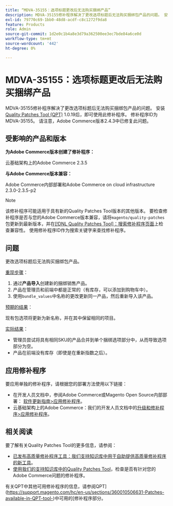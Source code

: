 ```yaml
---
title: “MDVA-35155：选项标题更改后无法购买捆绑产品”
description: MDVA-35155修补程序解决了更改选项标题后无法购买捆绑包产品的问题。 安装[Quality Patches Tool (QPT)](/help/announcements/adobe-commerce-announcements/magento-quality-patches-released-new-tool-to-self-serve-quality-patches.md) 1.0.19后，即可使用此修补程序。 修补程序ID为MDVA-35155。 请注意，Adobe Commerce版本2.4.3中已修复此问题。
exl-id: 79770c69-1bb0-48d8-acdf-c8c1272f9da8
feature: Products
role: Admin
source-git-commit: 1d2e0c1b4a8e3d79a362500ee3ec7bde84a6ce0d
workflow-type: tm+mt
source-wordcount: '442'
ht-degree: 0%

---
```


# MDVA-35155：选项标题更改后无法购买捆绑产品

MDVA-35155修补程序解决了更改选项标题后无法购买捆绑包产品的问题。 安装[Quality Patches Tool (QPT)](/help/announcements/adobe-commerce-announcements/magento-quality-patches-released-new-tool-to-self-serve-quality-patches.md) 1.0.19后，即可使用此修补程序。 修补程序ID为MDVA-35155。 请注意，Adobe Commerce版本2.4.3中已修复此问题。

## 受影响的产品和版本

**为Adobe Commerce版本创建了修补程序：**

云基础架构上的Adobe Commerce 2.3.5

**与Adobe Commerce版本兼容：**

Adobe Commerce内部部署和Adobe Commerce on cloud infrastructure 2.3.0-2.3.5-p2

>[!NOTE]
>
>该修补程序可能适用于具有新的Quality Patches Tool版本的其他版本。 要检查修补程序是否与您的Adobe Commerce版本兼容，请将`magento/quality-patches`包更新到最新版本，并在[[!DNL Quality Patches Tool]：搜索修补程序页面](https://devdocs.magento.com/quality-patches/tool.html#patch-grid)上检查兼容性。 使用修补程序ID作为搜索关键字来查找修补程序。

## 问题

更改选项标题后无法购买捆绑包产品。

<u>重现步骤</u>：

1. 通过&#x200B;**产品导入**&#x200B;创建新的捆绑销售产品。
1. 产品在管理员和前端中都是正常的（有库存，可以添加到购物车中）。
1. 使用`bundle_values`中名称的更改更新同一产品，然后重新导入该产品。

<u>预期的结果</u>：

现有包选项将更新为新名称，并在其中保留相同的项目。

<u>实际结果</u>：

* 管理员尝试将具有相同SKU的产品合并到单个捆绑选项部分中，从而导致选项部分为空。
* 产品在前端没有库存（即使是在重新指数之后）。

## 应用修补程序

要应用单独的修补程序，请根据您的部署方法使用以下链接：

* 在开发人员文档中，参阅Adobe Commerce或Magento Open Source内部部署： [软件更新指南>应用修补程序](https://devdocs.magento.com/guides/v2.4/comp-mgr/patching/mqp.html)。
* 云基础架构上的Adobe Commerce：我们的开发人员文档中的[升级和修补程序>应用修补程序](https://devdocs.magento.com/cloud/project/project-patch.html)。

## 相关阅读

要了解有关Quality Patches Tool的更多信息，请参阅：

* [已发布高质量修补程序工具：我们支持知识库中用于自助提供高质量修补程序的新工具](/help/announcements/adobe-commerce-announcements/magento-quality-patches-released-new-tool-to-self-serve-quality-patches.md)。
* [使用我们的支持知识库中的Quality Patches Tool](/help/support-tools/patches-available-in-qpt-tool/check-patch-for-magento-issue-with-magento-quality-patches.md)，检查是否有针对您的Adobe Commerce问题的修补程序。

有关QPT中其他可用修补程序的信息，请参阅QPT](https://support.magento.com/hc/en-us/sections/360010506631-Patches-available-in-QPT-tool-)中可用的[修补程序部分。
